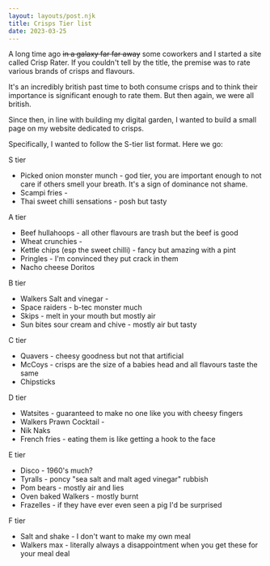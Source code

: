 ```yaml
---
layout: layouts/post.njk
title: Crisps Tier list
date: 2023-03-25
---
```


A long time ago ~~in a galaxy far far away~~ some coworkers and I started a site called Crisp Rater. If you couldn't tell by the title, the premise was to rate various brands of crisps and flavours.

It's an incredibly british past time to both consume crisps and to think their importance is significant enough to rate them. But then again, we were all british.

Since then, in line with building my digital garden, I wanted to build a small page on my website dedicated to crisps.

Specifically, I wanted to follow the S-tier list format. Here we go:

S tier

- Picked onion monster munch - god tier, you are important enough to not care if others smell your breath. It's a sign of dominance not shame.
- Scampi fries -
- Thai sweet chilli sensations - posh but tasty

A tier

- Beef hullahoops - all other flavours are trash but the beef is good
- Wheat crunchies -
- Kettle chips (esp the sweet chilli) - fancy but amazing with a pint
- Pringles - I'm convinced they put crack in them
- Nacho cheese Doritos

B tier

- Walkers Salt and vinegar -
- Space raiders - b-tec monster much
- Skips - melt in your mouth but mostly air
- Sun bites sour cream and chive - mostly air but tasty

C tier

- Quavers - cheesy goodness but not that artificial
- McCoys - crisps are the size of a babies head and all flavours taste the same
- Chipsticks

D tier

- Watsites - guaranteed to make no one like you with cheesy fingers
- Walkers Prawn Cocktail -
- Nik Naks
- French fries - eating them is like getting a hook to the face

E tier

- Disco - 1960's much?
- Tyralls - poncy "sea salt and malt aged vinegar" rubbish
- Pom bears - mostly air and lies
- Oven baked Walkers - mostly burnt
- Frazelles - if they have ever even seen a pig I'd be surprised

F tier

- Salt and shake - I don't want to make my own meal
- Walkers max - literally always a disappointment when you get these for your meal deal
